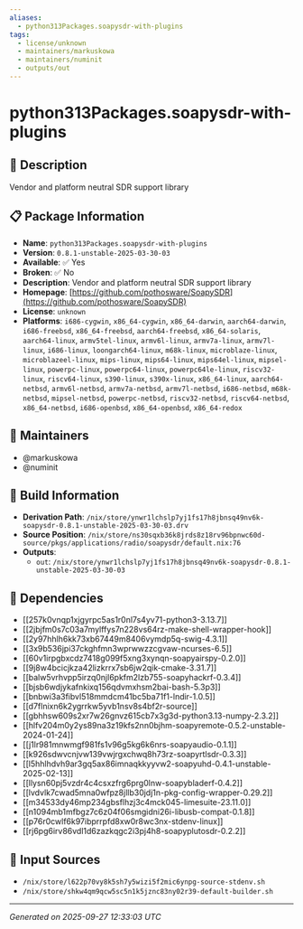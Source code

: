 ```yaml
---
aliases:
  - python313Packages.soapysdr-with-plugins
tags:
  - license/unknown
  - maintainers/markuskowa
  - maintainers/numinit
  - outputs/out
---
```


# python313Packages.soapysdr-with-plugins

## 📝 Description

Vendor and platform neutral SDR support library

## 📋 Package Information

- **Name**: `python313Packages.soapysdr-with-plugins`
- **Version**: `0.8.1-unstable-2025-03-30-03`
- **Available**: ✅ Yes
- **Broken**: ✅ No
- **Description**: Vendor and platform neutral SDR support library
- **Homepage**: [https://github.com/pothosware/SoapySDR](https://github.com/pothosware/SoapySDR)
- **License**: `unknown`
- **Platforms**: `i686-cygwin`, `x86_64-cygwin`, `x86_64-darwin`, `aarch64-darwin`, `i686-freebsd`, `x86_64-freebsd`, `aarch64-freebsd`, `x86_64-solaris`, `aarch64-linux`, `armv5tel-linux`, `armv6l-linux`, `armv7a-linux`, `armv7l-linux`, `i686-linux`, `loongarch64-linux`, `m68k-linux`, `microblaze-linux`, `microblazeel-linux`, `mips-linux`, `mips64-linux`, `mips64el-linux`, `mipsel-linux`, `powerpc-linux`, `powerpc64-linux`, `powerpc64le-linux`, `riscv32-linux`, `riscv64-linux`, `s390-linux`, `s390x-linux`, `x86_64-linux`, `aarch64-netbsd`, `armv6l-netbsd`, `armv7a-netbsd`, `armv7l-netbsd`, `i686-netbsd`, `m68k-netbsd`, `mipsel-netbsd`, `powerpc-netbsd`, `riscv32-netbsd`, `riscv64-netbsd`, `x86_64-netbsd`, `i686-openbsd`, `x86_64-openbsd`, `x86_64-redox`
## 👥 Maintainers

- @markuskowa
- @numinit


## 🔧 Build Information

- **Derivation Path**: `/nix/store/ynwr1lchslp7yj1fs17h8jbnsq49nv6k-soapysdr-0.8.1-unstable-2025-03-30-03.drv`
- **Source Position**: `/nix/store/ns30sqxb36k8jrds8z18rv96bpnwc60d-source/pkgs/applications/radio/soapysdr/default.nix:76`
- **Outputs**:
  - `out`:  `/nix/store/ynwr1lchslp7yj1fs17h8jbnsq49nv6k-soapysdr-0.8.1-unstable-2025-03-30-03`

## 🔗 Dependencies

- [[257k0vnqp1xjgyrpc5as1r0nl7s4yv71-python3-3.13.7]]
- [[2jbjfm0s7c03a7mylffys7n228vs64rz-make-shell-wrapper-hook]]
- [[2y97hhlh6kk73xb67449m8406vymdp5q-swig-4.3.1]]
- [[3x9b536jpi37ckghfmn3wprwwzzcgvaw-ncurses-6.5]]
- [[60v1irpgbxcdz7418g099f5xng3xynqn-soapyairspy-0.2.0]]
- [[9j8w4bcicjkza42lizkrrx7sb6jw2qik-cmake-3.31.7]]
- [[balw5vrhvpp5irzq0njl6pkfm2lzb755-soapyhackrf-0.3.4]]
- [[bjsb6wdjykafnkixq156qdvmxhsm2bai-bash-5.3p3]]
- [[bnbwi3a3fibvl518mmdcm41bc5ba71f1-lndir-1.0.5]]
- [[d7flnixn6k2ygrrkw5yvb1nsv8s4bf2r-source]]
- [[gbhhsw609s2xr7w26gnvz615cb7x3g3d-python3.13-numpy-2.3.2]]
- [[hlfv204m0y2ys89na3z19kfs2nn0bjhm-soapyremote-0.5.2-unstable-2024-01-24]]
- [[j1lr981mnwmgf981fs1v96g5kg6k6nrs-soapyaudio-0.1.1]]
- [[k926sdwvcnjvw139vwjrgxchwq8h73rz-soapyrtlsdr-0.3.3]]
- [[l5hhlhdvh9ar3gq5ax86imnaqkkyyvw2-soapyuhd-0.4.1-unstable-2025-02-13]]
- [[llysn60pj5vzdr4c4csxzfrg6prg0lnw-soapybladerf-0.4.2]]
- [[lvdvlk7cwad5mna0wfpz8jllb30jdj1n-pkg-config-wrapper-0.29.2]]
- [[m34533dy46mp234gbsflhzj3c4mck045-limesuite-23.11.0]]
- [[n1094mb1mfbgz7c6z04f06smgidni26i-libusb-compat-0.1.8]]
- [[p76r0cwlf6k97ibprrpfd8xw0r8wc3nx-stdenv-linux]]
- [[rj6pg6irv86vdl1d6zazkqgc2i3pj4h8-soapyplutosdr-0.2.2]]

## 📁 Input Sources

- `/nix/store/l622p70vy8k5sh7y5wizi5f2mic6ynpg-source-stdenv.sh`
- `/nix/store/shkw4qm9qcw5sc5n1k5jznc83ny02r39-default-builder.sh`

---
*Generated on 2025-09-27 12:33:03 UTC*
